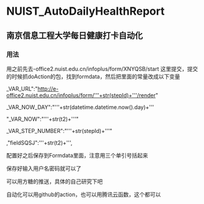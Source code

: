 # NUIST_AutoDailyHealthReport
## 南京信息工程大学每日健康打卡自动化

### 用法
用之前先去-office2.nuist.edu.cn/infoplus/form/XNYQSB/start 这里提交，提交的时候抓doAction的包，找到formdata，然后把里面的常量改成以下变量

_VAR_URL":"http://e-office2.nuist.edu.cn/infoplus/form/'''+str(stepId)+'''/render"

_VAR_NOW_DAY":"'''+str(datetime.datetime.now().day)+'''

"_VAR_NOW":"'''+str(t2)+'''"

_VAR_STEP_NUMBER":"'''+str(stepId)+'''"

,"fieldSQSJ":'''+str(t2)+''',

配置好之后保存到Formdata里面，注意用三个单引号括起来

保存好输入用户名密码就可以了

可以用方糖的推送，具体的自己研究下吧

自动化可以用github的action，也可以用腾讯云函数，这个都可以
